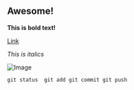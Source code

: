 ## Awesome!

**This is bold text!**

[Link](https://github.com/papermartine/phase-0-gps-1)

*This is italics*

![Image](phase-0-gps-1/screenshot.png)

`git status 
git add
git commit
git push`

